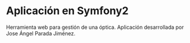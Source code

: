 Aplicación en Symfony2
========================

Herramienta web para gestión de una óptica.
Aplicación desarrollada por Jose Ángel Parada Jiménez.
